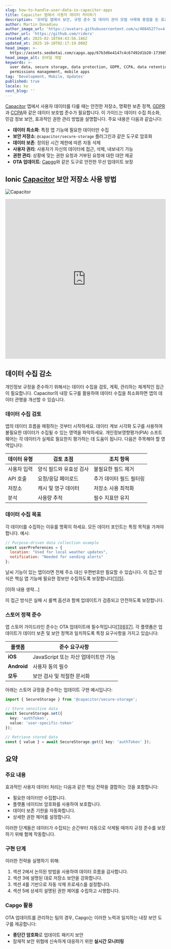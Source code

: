 ```yaml
---
slug: how-to-handle-user-data-in-capacitor-apps
title: Capacitor 앱에서 사용자 데이터 처리하기
description: '모바일 앱에서 보안, 규정 준수 및 데이터 관리 모범 사례에 중점을 둔 효과적인 사용자 데이터 처리 전략을 알아보세요.'
author: Martin Donadieu
author_image_url: 'https://avatars.githubusercontent.com/u/4084527?v=4'
author_url: 'https://github.com/riderx'
created_at: 2025-02-18T04:43:56.186Z
updated_at: 2025-10-10T02:17:19.000Z
head_image: >-
  https://assets.seobotai.com/capgo.app/67b3d6e4147c4c67492d1b20-1739853969789.jpg
head_image_alt: 모바일 개발
keywords: >-
  user data, secure storage, data protection, GDPR, CCPA, data retention,
  permissions management, mobile apps
tag: 'Development, Mobile, Updates'
published: true
locale: ko
next_blog: ''
---
```

[Capacitor](https://capacitorjs.com/) 앱에서 사용자 데이터를 다룰 때는 안전한 저장소, 명확한 보존 정책, [GDPR](https://en.wikipedia.org/wiki/General_Data_Protection_Regulation)과 [CCPA](https://en.wikipedia.org/wiki/California_Consumer_Privacy_Act)와 같은 데이터 보호법 준수가 필요합니다. 이 가이드는 데이터 수집 최소화, 민감 정보 보안, 효과적인 권한 관리 방법을 설명합니다. 주요 내용은 다음과 같습니다:

-   **데이터 최소화**: 특정 앱 기능에 필요한 데이터만 수집
-   **보안 저장소**: `@capacitor/secure-storage` 플러그인과 같은 도구로 암호화
-   **데이터 보존**: 정의된 시간 제한에 따른 자동 삭제
-   **사용자 권리**: 사용자가 자신의 데이터에 접근, 삭제, 내보내기 가능
-   **권한 관리**: 상황에 맞는 권한 요청과 거부된 요청에 대한 대안 제공
-   **OTA 업데이트**: [Capgo](https://capgo.app/)와 같은 도구로 안전한 무선 업데이트 보장

## Ionic [Capacitor](https://capacitorjs.com/) 보안 저장소 사용 방법

![Capacitor](https://mars-images.imgix.net/seobot/screenshots/capacitorjs.com-4c1a6a7e452082d30f5bff9840b00b7d-2025-02-18.jpg?auto=compress)

<iframe src="https://www.youtube.com/embed/VsZECyPIOYY" aria-label="YouTube video player" frameborder="0" allow="accelerometer; autoplay; clipboard-write; encrypted-media; gyroscope; picture-in-picture; web-share" referrerpolicy="strict-origin-when-cross-origin" style="width: 100%; height: 500px;" allowfullscreen></iframe>

## 데이터 수집 감소

개인정보 규정을 준수하기 위해서는 데이터 수집을 검토, 계획, 관리하는 체계적인 접근이 필요합니다. Capacitor의 내장 도구를 활용하여 데이터 수집을 최소화하면 앱의 데이터 관행을 개선할 수 있습니다.

### 데이터 수집 검토

앱의 데이터 흐름을 매핑하는 것부터 시작하세요. 데이터 계보 시각화 도구를 사용하여 불필요한 데이터가 수집될 수 있는 영역을 파악하세요. 개인정보영향평가(PIA) 소프트웨어는 각 데이터가 실제로 필요한지 평가하는 데 도움이 됩니다. 다음은 주목해야 할 영역입니다:

| 데이터 유형 | 검토 초점 | 조치 항목 |
| --- | --- | --- |
| 사용자 입력 | 양식 필드와 유효성 검사 | 불필요한 필드 제거 |
| API 호출 | 요청/응답 페이로드 | 추가 데이터 필드 필터링 |
| 저장소 | 캐시 및 영구 데이터 | 저장소 사용 최적화 |
| 분석 | 사용량 추적 | 필수 지표만 유지 |

### 데이터 수집 목표

각 데이터를 수집하는 이유를 명확히 하세요. 모든 데이터 포인트는 특정 목적을 가져야 합니다. 예시:

```javascript
// Purpose-driven data collection example
const userPreferences = {
  location: "Used for local weather updates",
  notification: "Needed for sending alerts"
};
```

날씨 기능이 있는 앱이라면 전체 주소 대신 우편번호만 필요할 수 있습니다. 이 접근 방식은 핵심 앱 기능에 필요한 정보만 수집하도록 보장합니다[\[1\]](https://capacitorjs.com/docs/guides/storage)[\[5\]](https://usercentrics.com/knowledge-hub/data-minimization/).

[이하 내용 생략...]

이 접근 방식은 실패 시 롤백 옵션과 함께 업데이트가 검증되고 안전하도록 보장합니다.

### 스토어 정책 준수

앱 스토어 가이드라인 준수는 OTA 업데이트에 필수적입니다[\[1\]](https://capacitorjs.com/docs/guides/storage)[\[6\]](https://opentextbc.ca/writingforsuccess/chapter/chapter-7-sources-choosing-the-right-ones/)[\[7\]](https://ionic.io/blog/capacitor-everything-youve-ever-wanted-to-know). 각 플랫폼은 업데이트가 데이터 보존 및 보안 정책과 일치하도록 특정 요구사항을 가지고 있습니다:

| 플랫폼 | 준수 요구사항 |
| --- | --- |
| **iOS** | JavaScript 또는 자산 업데이트만 가능 |
| **Android** | 사용자 동의 필수 |
| **모두** | 보안 검사 및 적절한 문서화 |

아래는 스토어 규정을 준수하는 업데이트 구현 예시입니다:

```typescript
import { SecureStorage } from '@capacitor/secure-storage';

// Store sensitive data
await SecureStorage.set({
  key: 'authToken',
  value: 'user-specific-token'
});

// Retrieve stored data
const { value } = await SecureStorage.get({ key: 'authToken' });
```

## 요약

### 주요 내용

효과적인 사용자 데이터 처리는 다음과 같은 핵심 전략을 결합하는 것을 포함합니다:

-   필요한 데이터만 수집합니다.
-   플랫폼 네이티브 암호화를 사용하여 보호합니다.
-   데이터 보존 기한을 자동화합니다.
-   상세한 권한 제어를 설정합니다.

이러한 단계들은 데이터가 수집되는 순간부터 자동으로 삭제될 때까지 규정 준수를 보장하기 위해 함께 작동합니다.

### 구현 단계

이러한 전략을 실행하기 위해:

1.   섹션 2에서 논의된 방법을 사용하여 데이터 흐름을 감사합니다.
2.   섹션 3에 설명된 대로 저장소 보안을 강화합니다.
3.   섹션 4를 기반으로 자동 삭제 프로세스를 설정합니다.
4.   섹션 5에 상세히 설명된 권한 제어를 수립하고 시행합니다.

### Capgo 활용

OTA 업데이트를 관리하는 팀의 경우, Capgo는 이러한 노력과 일치하는 내장 보안 도구를 제공합니다:

-   **종단간 암호화**로 업데이트 패키지 보안
-   잠재적 보안 위협에 신속하게 대응하기 위한 **실시간 모니터링**
